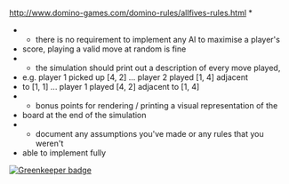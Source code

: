 http://www.domino-games.com/domino-rules/allfives-rules.html
 * 
 * - there is no requirement to implement any AI to maximise a player's
 *   score, playing a valid move at random is fine
 * - the simulation should print out a description of every move played,
 *   e.g. player 1 picked up [4, 2] ... player 2 played [1, 4] adjacent 
 *   to [1, 1] ... player 1 played [4, 2] adjacent to [1, 4]
 * - bonus points for rendering / printing a visual representation of the 
 *   board at the end of the simulation
 * - document any assumptions you've made or any rules that you weren't
 *   able to implement fully

[![Greenkeeper badge](https://badges.greenkeeper.io/luyi985/dominoes.svg)](https://greenkeeper.io/)